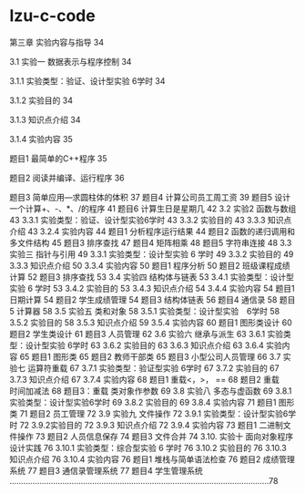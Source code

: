 # lzu-c-code
第三章 实验内容与指导	34

3.1 实验一   数据表示与程序控制	34

3.1.1 实验类型：验证、设计型实验     6学时	34

3.1.2 实验目的	34

3.1.3 知识点介绍	34

3.1.4 实验内容	35

题目1 最简单的C++程序	35

题目2   阅读并编译、运行程序	36

题目3 简单应用—求圆柱体的体积	37
题目4 计算公司员工周工资	39
题目5 设计一个计算+、-、*、/的程序	41
题目6   计算生日是星期几	42
3.2 实验2  函数与数组	43
3.3.1 实验类型：验证、设计型实验6学时	43
3.3.2 实验目的	43
3.3.3 知识点介绍	43
3.2.4 实验内容	44
题目1 分析程序运行结果	44
题目2 函数的递归调用和多文件结构	45
题目3  排序查找	47
题目4   矩阵相乘	48
题目5   字符串连接	48
3.3 实验三  指针与引用	49
3.3.1 实验类型：设计型实验 6 学时	49
3.3.2 实验目的	49
3.3.3 知识点介绍	50
3.3.4 实验内容	50
题目1 程序分析	50
题目2 班级课程成绩计算	52
题目3 排序查找	53
3.4  实验四   结构体与链表	53
3.4.1 实验类型：设计型实验 6 学时	53
3.4.2 实验目的	53
3.4.3 知识点介绍	54
3.4.4 实验内容	54
题目1 日期计算	54
题目2 学生成绩管理	54
题目3 结构体链表	56
题目4 通信录	58
题目5   计算器	58
3.5 实验五   类和对象	58
3.5.1 实验类型：设计型实验　6学时	58
3.5.2 实验目的	58
3.5.3 知识点介绍	59
3.5.4 实验内容	60
题目1 图形类设计	60
题目2 学生类设计	61
题目3 人员管理	62
3.6 实验六 继承与派生	63
3.6.1 实验类型：设计型实验 6学时	63
3.6.2 实验目的	63
3.6.3 知识点介绍	63
3.6.4 实验内容	65
题目1 图形类	65
题目2 教师干部类	65
题目3 小型公司人员管理	66
3.7 实验七  运算符重载	67
3.7.1 实验类型：验证型实验 6学时	67
3.7.2 实验目的	67
3.7.3 知识点介绍	67
3.7.4 实验内容	68
题目1 重载<，>， ==	68
题目2 重载　　时间加减法	68
题目3：重载 类对象作参数	69
3.8 实验八  多态与虚函数	69
3.8.1 实验类型：设计型实验6学时	69
3.8.2 实验目的	69
3.8.4 实验内容	71
题目1 图形类	71
题目2 员工管理	72
3.9 实验九  文件操作	72
3.9.1 实验类型：设计型实验6学时	72
3.9.2实验目的	72
3.9.3 知识点介绍	72
3.9.4 实验内容	73
题目1 二进制文件操作	73
题目2 人员信息保存	74
题目3 文件合并	74
3.10. 实验十 面向对象程序设计实践	76
3.10.1 实验类型：综合型实验 6 学时	76
3.10.2 实验目的	76
3.10.3 知识点介绍	76
3.10.4 实验内容	76
题目1 堆栈与简单语法检查	76
题目2 成绩管理系统	77
题目3 通信录管理系统	77
题目4 学生管理系统	…………………………………………………………………………………………………..78



